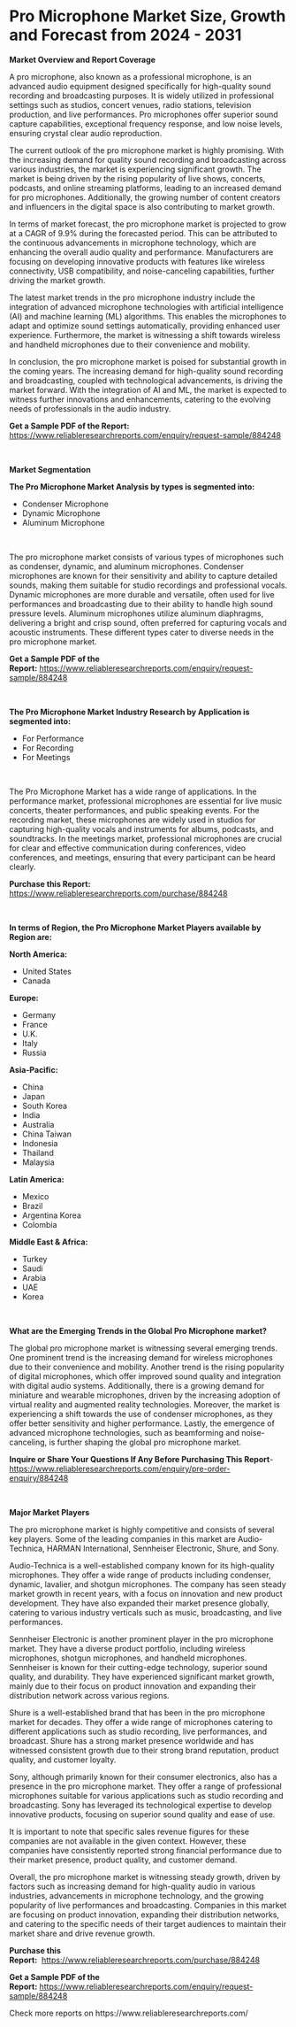 <p><h1>Pro Microphone Market Size, Growth and Forecast from 2024 - 2031</h1></p><p><strong>Market Overview and Report Coverage</strong></p>
<p><p>A pro microphone, also known as a professional microphone, is an advanced audio equipment designed specifically for high-quality sound recording and broadcasting purposes. It is widely utilized in professional settings such as studios, concert venues, radio stations, television production, and live performances. Pro microphones offer superior sound capture capabilities, exceptional frequency response, and low noise levels, ensuring crystal clear audio reproduction.</p><p>The current outlook of the pro microphone market is highly promising. With the increasing demand for quality sound recording and broadcasting across various industries, the market is experiencing significant growth. The market is being driven by the rising popularity of live shows, concerts, podcasts, and online streaming platforms, leading to an increased demand for pro microphones. Additionally, the growing number of content creators and influencers in the digital space is also contributing to market growth.</p><p>In terms of market forecast, the pro microphone market is projected to grow at a CAGR of 9.9% during the forecasted period. This can be attributed to the continuous advancements in microphone technology, which are enhancing the overall audio quality and performance. Manufacturers are focusing on developing innovative products with features like wireless connectivity, USB compatibility, and noise-canceling capabilities, further driving the market growth.</p><p>The latest market trends in the pro microphone industry include the integration of advanced microphone technologies with artificial intelligence (AI) and machine learning (ML) algorithms. This enables the microphones to adapt and optimize sound settings automatically, providing enhanced user experience. Furthermore, the market is witnessing a shift towards wireless and handheld microphones due to their convenience and mobility.</p><p>In conclusion, the pro microphone market is poised for substantial growth in the coming years. The increasing demand for high-quality sound recording and broadcasting, coupled with technological advancements, is driving the market forward. With the integration of AI and ML, the market is expected to witness further innovations and enhancements, catering to the evolving needs of professionals in the audio industry.</p></p>
<p><strong>Get a Sample PDF of the Report:</strong> <a href="https://www.reliableresearchreports.com/enquiry/request-sample/884248">https://www.reliableresearchreports.com/enquiry/request-sample/884248</a></p>
<p>&nbsp;</p>
<p><strong>Market Segmentation</strong></p>
<p><strong>The Pro Microphone Market Analysis by types is segmented into:</strong></p>
<p><ul><li>Condenser Microphone</li><li>Dynamic Microphone</li><li>Aluminum Microphone</li></ul></p>
<p>&nbsp;</p>
<p><p>The pro microphone market consists of various types of microphones such as condenser, dynamic, and aluminum microphones. Condenser microphones are known for their sensitivity and ability to capture detailed sounds, making them suitable for studio recordings and professional vocals. Dynamic microphones are more durable and versatile, often used for live performances and broadcasting due to their ability to handle high sound pressure levels. Aluminum microphones utilize aluminum diaphragms, delivering a bright and crisp sound, often preferred for capturing vocals and acoustic instruments. These different types cater to diverse needs in the pro microphone market.</p></p>
<p><strong>Get a Sample PDF of the Report:</strong>&nbsp;<a href="https://www.reliableresearchreports.com/enquiry/request-sample/884248">https://www.reliableresearchreports.com/enquiry/request-sample/884248</a></p>
<p>&nbsp;</p>
<p><strong>The Pro Microphone Market Industry Research by Application is segmented into:</strong></p>
<p><ul><li>For Performance</li><li>For Recording</li><li>For Meetings</li></ul></p>
<p>&nbsp;</p>
<p><p>The Pro Microphone Market has a wide range of applications. In the performance market, professional microphones are essential for live music concerts, theater performances, and public speaking events. For the recording market, these microphones are widely used in studios for capturing high-quality vocals and instruments for albums, podcasts, and soundtracks. In the meetings market, professional microphones are crucial for clear and effective communication during conferences, video conferences, and meetings, ensuring that every participant can be heard clearly.</p></p>
<p><strong>Purchase this Report:</strong>&nbsp; <a href="https://www.reliableresearchreports.com/purchase/884248">https://www.reliableresearchreports.com/purchase/884248</a></p>
<p>&nbsp;</p>
<p><strong>In terms of Region, the Pro Microphone Market Players available by Region are:</strong></p>
<p>
    <p> <strong> North America: </strong>
        <ul>
            <li>United States</li>
            <li>Canada</li>
        </ul>
        </p> 
    <p> <strong> Europe: </strong>
        <ul>
            <li>Germany</li>
            <li>France</li>
            <li>U.K.</li>
            <li>Italy</li>
            <li>Russia</li>
        </ul>
        </p> 
    <p> <strong> Asia-Pacific: </strong>
        <ul>
            <li>China</li>
            <li>Japan</li>
            <li>South Korea</li>
            <li>India</li>
            <li>Australia</li>
            <li>China Taiwan</li>
            <li>Indonesia</li>
            <li>Thailand</li>
            <li>Malaysia</li>
        </ul>
        </p> 
    <p> <strong> Latin America: </strong>
        <ul>
            <li>Mexico</li>
            <li>Brazil</li>
            <li>Argentina Korea</li>
            <li>Colombia</li>
        </ul>
        </p> 
    <p> <strong> Middle East & Africa: </strong>
        <ul>
            <li>Turkey</li>
            <li>Saudi</li>
            <li>Arabia</li>
            <li>UAE</li>
            <li>Korea</li>
        </ul>
    </p>
    </p>
<p>&nbsp;</p>
<p><strong>What are the Emerging Trends in the Global Pro Microphone market?</strong></p>
<p><p>The global pro microphone market is witnessing several emerging trends. One prominent trend is the increasing demand for wireless microphones due to their convenience and mobility. Another trend is the rising popularity of digital microphones, which offer improved sound quality and integration with digital audio systems. Additionally, there is a growing demand for miniature and wearable microphones, driven by the increasing adoption of virtual reality and augmented reality technologies. Moreover, the market is experiencing a shift towards the use of condenser microphones, as they offer better sensitivity and higher performance. Lastly, the emergence of advanced microphone technologies, such as beamforming and noise-canceling, is further shaping the global pro microphone market.</p></p>
<p><strong>Inquire or Share Your Questions If Any Before Purchasing This Report</strong>- <a href="https://www.reliableresearchreports.com/enquiry/pre-order-enquiry/884248">https://www.reliableresearchreports.com/enquiry/pre-order-enquiry/884248</a></p>
<p>&nbsp;</p>
<p><strong>Major Market Players</strong></p>
<p><p>The pro microphone market is highly competitive and consists of several key players. Some of the leading companies in this market are Audio-Technica, HARMAN International, Sennheiser Electronic, Shure, and Sony. </p><p>Audio-Technica is a well-established company known for its high-quality microphones. They offer a wide range of products including condenser, dynamic, lavalier, and shotgun microphones. The company has seen steady market growth in recent years, with a focus on innovation and new product development. They have also expanded their market presence globally, catering to various industry verticals such as music, broadcasting, and live performances.</p><p>Sennheiser Electronic is another prominent player in the pro microphone market. They have a diverse product portfolio, including wireless microphones, shotgun microphones, and handheld microphones. Sennheiser is known for their cutting-edge technology, superior sound quality, and durability. They have experienced significant market growth, mainly due to their focus on product innovation and expanding their distribution network across various regions.</p><p>Shure is a well-established brand that has been in the pro microphone market for decades. They offer a wide range of microphones catering to different applications such as studio recording, live performances, and broadcast. Shure has a strong market presence worldwide and has witnessed consistent growth due to their strong brand reputation, product quality, and customer loyalty.</p><p>Sony, although primarily known for their consumer electronics, also has a presence in the pro microphone market. They offer a range of professional microphones suitable for various applications such as studio recording and broadcasting. Sony has leveraged its technological expertise to develop innovative products, focusing on superior sound quality and ease of use.</p><p>It is important to note that specific sales revenue figures for these companies are not available in the given context. However, these companies have consistently reported strong financial performance due to their market presence, product quality, and customer demand.</p><p>Overall, the pro microphone market is witnessing steady growth, driven by factors such as increasing demand for high-quality audio in various industries, advancements in microphone technology, and the growing popularity of live performances and broadcasting. Companies in this market are focusing on product innovation, expanding their distribution networks, and catering to the specific needs of their target audiences to maintain their market share and drive revenue growth.</p></p>
<p><strong>Purchase this Report:</strong>&nbsp;&nbsp;<a href="https://www.reliableresearchreports.com/purchase/884248">https://www.reliableresearchreports.com/purchase/884248</a></p>
<p></p>
<p><strong>Get a Sample PDF of the Report:</strong>&nbsp;<a href="https://www.reliableresearchreports.com/enquiry/request-sample/884248">https://www.reliableresearchreports.com/enquiry/request-sample/884248</a></p>
<p>Check more reports on https://www.reliableresearchreports.com/</p>